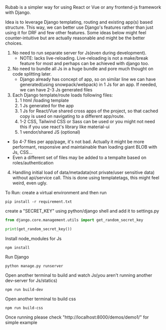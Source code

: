 Rubab is a simpler way for using React or Vue or any frontend-js framework with Django. 

Idea is to leverage Django templating, routing and existing app(s) based structure. This way, we can better use Django's features rather than just using it for DRF and few other features. 
Some ideas below might feel counter-intuitive but are actually reasonable and might be the better choices.


1. No need to run separate server for Js(even during development).
   - NOTE: lacks live-reloading. Live-reloading is not a make/break feature for most and perhaps can be achieved with django too.
2. No need to bundle all Js in a huge bundle and pore much thought on code splitting later.
   - Django already has concept of app, so on similar line we can have generated(using snowpack/webpack) in 1 Js for an app. If needed, we can have 2-3 Js generated files
3. Each Django template/route loads following files:
    1. 1 html /loading template
    2. 1 Js  generated for the app 
    3. 1 Js for React/Vue shared cross apps of the project, so that cached copy is used on navigating to a different app/route.
    4. 1-2 CSS, Tailwind CSS or Sass can be used or you might not need this if you use react's library like material-ui
    5. 1 vendor/shared JS (optional)
    
  - So 4-7 files per app/page, it's not bad. Actually it might be more performant, responsive and maintainable than loading giant BLOB with Js, CSS...
  - Even a different set of files may be added to a tempalte based on roles/authentication
   
4. Handling initial load of data/metadata(not private/user sensitive data) without api/service call.
   This is done using templatetags, this might feel weird, even ugly. 
   
To Run: 
create a virtual environment and then run 
```commandline
pip install -r requirement.txt
```
create a "SECRET_KEY" using python/django shell and add it to settings.py 

```python
from django.core.management.utils import get_random_secret_key

print(get_random_secret_key())
```

Install node_modules for Js
```commandline
npm install
```
Run Django
```commandline
python manage.py runserver
```

Open another terminal to build and watch Js(you aren't running another dev-server for Js/statics)
```commandline 
npm run build-dev
```

Open another terminal to  build css
```commandline
npm run build-css
```
Once running please check "http://localhost:8000/demos/demo1/" for simple example 
